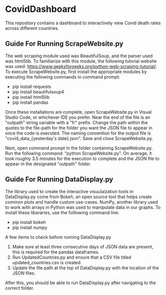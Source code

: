 # CovidDashboard
This repository contains a dashboard to interactively view Covid death rates across different countries.

## Guide For Running ScrapeWebsite.py
The web scraping module used was BeautifulSoup, and the parser used was html5lib. To familiarize with this module, the following tutorial website was used: https://www.geeksforgeeks.org/python-web-scraping-tutorial/. To execute ScrapeWebsite.py, first install the appropriate modules by executing the following commands in command prompt:

  * pip install requests
  * pip install beautifulsoup4
  * pip install html5lib
  * pip install pandas

Once these installations are complete, open ScrapeWebsite.py in Visual Studio Code, or whichever IDE you prefer. Near the end of the file is an "outpath" string variable with a "fr" prefix. Change the path within the quotes to the file-path for the folder you want the JSON file to appear in once the code is executed. The naming convention for the output file is "covid_data_{yesterday's date}.json". Save and close ScrapeWebsite.py.

Next, open command prompt in the folder containing ScrapeWebsite.py. Run the following command: "python ScrapeWebsite.py". On average, it took roughly 3.5 minutes for the execution to complete and the JSON file to appear in the designated "outpath" folder.

## Guide For Running DataDisplay.py
The library used to create the interactive visuulaization tools in DataDisplay.py come from Bokeh, an open source tool that helps create common plots and handle custom use-cases. NumPy, another library used to work with arrays in Python was used to manipulate data in our graphs. To install these libararies, use the folllowing command line:
  * pip install bokeh
  * pip install numpy

A few items to check before running DataDisplay.py
1. Make sure at least three consecutive days of JSON data are present, this is required for the pandas dataframes. 
2. Run UpdatedCountries.py and ensure that a CSV file titled updated_countries.csv is created.
3. Update the file path at the top of DataDisplay.py with the location of the JSON files.

After this, you should be able to run DataDisplay.py after navigating to the correct folder.
